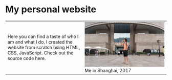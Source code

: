 # My personal website

<table border="0">
<tr><td>Here you can find a taste of who I am and what I do. I created the website from scratch using HTML, CSS, JavaScript. Check out the source code here.</td><td><img src="./files/carlo.jpg">Me in Shanghai, 2017</span></td></tr>
</table>